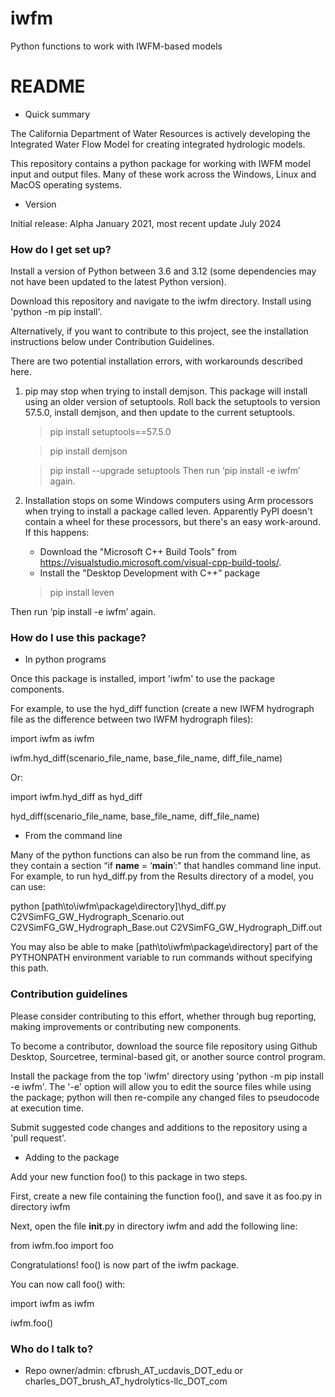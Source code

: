 # iwfm

Python functions to work with IWFM-based models

# README #

* Quick summary

The California Department of Water Resources is actively developing the Integrated Water Flow Model for creating integrated hydrologic models. 

This repository contains a python package for working with IWFM model input and output files. Many of these work across the Windows, Linux and MacOS operating systems.

* Version

Initial release: Alpha January 2021, most recent update July 2024

### How do I get set up? ###

Install a version of Python between 3.6 and 3.12 (some dependencies may not have been updated to the latest Python version).

Download this repository and navigate to the iwfm directory. Install using 'python -m pip install'. 

Alternatively, if you want to contribute to this project, see the installation instructions below under Contribution Guidelines.

There are two potential installation errors, with workarounds described here.

1. pip may stop when trying to install demjson. This package will install using an older version of setuptools.
Roll back the setuptools to version 57.5.0, install demjson, and then update to the current setuptools.
	> pip install setuptools==57.5.0
 
	> pip install demjson
 
	> pip install --upgrade setuptools
Then run ‘pip install -e iwfm’ again.

2. Installation stops on some Windows computers using Arm processors when trying to install a package called leven. 
Apparently PyPI doesn't contain a wheel for these processors, but there's an easy work-around.
If this happens: 
	- Download the "Microsoft C++ Build Tools" from https://visualstudio.microsoft.com/visual-cpp-build-tools/.
	- Install the "Desktop Development with C++” package
	> pip install leven
 
Then run ‘pip install -e iwfm’ again.

### How do I use this package? ###

* In python programs

Once this package is installed, import 'iwfm' to use the package components.

For example, to use the hyd_diff function (create a new IWFM hydrograph file as the difference between two IWFM hydrograph files):
 
import iwfm as iwfm

iwfm.hyd_diff(scenario_file_name, base_file_name, diff_file_name)
 
Or:
 
import iwfm.hyd_diff as hyd_diff

hyd_diff(scenario_file_name, base_file_name, diff_file_name)
 
* From the command line

Many of the python functions can also be run from the command line, as they contain a section “if __name__ = ‘__main__’:" that handles command line input. For example, to run hyd_diff.py from the Results directory of a model, you can use:
 
python [path\to\iwfm\package\directory]\hyd_diff.py C2VSimFG_GW_Hydrograph_Scenario.out C2VSimFG_GW_Hydrograph_Base.out C2VSimFG_GW_Hydrograph_Diff.out
 
You may also be able to make [path\to\iwfm\package\directory] part of the PYTHONPATH environment variable to run commands without specifying this path.

### Contribution guidelines ###

Please consider contributing to this effort, whether through bug reporting, making improvements or contributing new components.

To become a contributor, download the source file repository using Github Desktop, Sourcetree, terminal-based git, or another source control program.

Install the package from the top 'iwfm' directory using 'python -m pip install -e iwfm'. The '-e' option will allow you to edit the source files while using the package; python will then re-compile any changed files to pseudocode at execution time.

Submit suggested code changes and additions to the repository using a 'pull request'.

* Adding to the package

Add your new function foo() to this package in two steps.

First, create a new file containing the function foo(), and save it as foo.py in directory iwfm

Next, open the file __init__.py in directory iwfm and add the following line:

from iwfm.foo import foo

Congratulations! foo() is now part of the iwfm package.

You can now call foo() with:

import iwfm as iwfm

iwfm.foo()

### Who do I talk to? ###

* Repo owner/admin: cfbrush_AT_ucdavis_DOT_edu or charles_DOT_brush_AT_hydrolytics-llc_DOT_com
